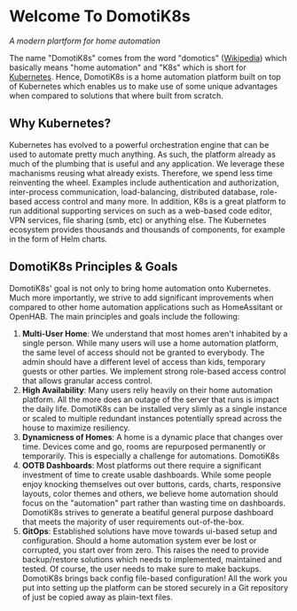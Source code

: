 # Welcome To DomotiK8s
_A modern plartform for home automation_

The name "DomotiK8s" comes from the word "domotics" ([Wikipedia](https://en.m.wiktionary.org/wiki/domotics)) which basically means "home automation" and "K8s" which is short for [Kubernetes](https://kubernetes.io). Hence, DomotiK8s is a home automation platform built on top of Kubernetes which enables us to make use of some unique advantages when compared to solutions that where built from scratch.

## Why Kubernetes?
Kubernetes has evolved to a powerful orchestration engine that can be used to automate pretty much anything. As such, the platform already as much of the plumbing that is useful and any application. We leverage these machanisms reusing what already exists. Therefore, we spend less time reinventing the wheel. Examples include authentication and authorization, inter-process communication, load-balancing, distributed database, role-based access control and many more. In addition, K8s is a great platform to run additional supporting services on such as a web-based code editor, VPN services, file sharing (smb, etc) or anything else. The Kubernetes ecosystem provides thousands and thousands of components, for example in the form of Helm charts.

## DomotiK8s Principles & Goals
DomotiK8s' goal is not only to bring home automation onto Kubernetes. Much more importantly, we strive to add significant improvements when compared to other home automation applications such as HomeAssitant or OpenHAB. The main principles and goals include the following:

1. **Multi-User Home**: We understand that most homes aren't inhabited by a single person. While many users will use a home automation platform, the same level of access should not be granted to everybody. The admin should have a different level of access than kids, temporary guests or other parties. We implement strong role-based access control that allows granular access control.
2. **High Availability**: Many users reliy heavily on their home automation platform. All the more does an outage of the server that runs is impact the daily life. DomotiK8s can be installed very slimly as a single instance or scaled to multiple redundant instances potentially spread across the house to maximize resiliency.
3. **Dynamicness of Homes**: A home is a dynamic place that changes over time. Devices come and go, rooms are repurposed permanently or temporarily. This is especially a challenge for automations. DomotiK8s 
4. **OOTB Dashboards**: Most platforms out there require a significant investment of time to create usable dashboards. While some people enjoy knocking themselves out over buttons, cards, charts, responsive layouts, color themes and others, we believe home automation should focus on the "automation" part rather than wasting time on dashboards. DomotiK8s strives to generate a beatiful general purpose dashboard that meets the majority of user requirements out-of-the-box.
5. **GitOps**: Established solutions have move towards ui-based setup and configuration. Should a home automation system ever be lost or corrupted, you start over from zero. This raises the need to provide backup/restore solutions which needs to implemented, maintained and tested. Of course, the user needs to make sure to make backups. DomotiK8s brings back config file-based configuration! All the work you put into setting up the platform can be stored securely in a Git repository of just be copied away as plain-text files. 
